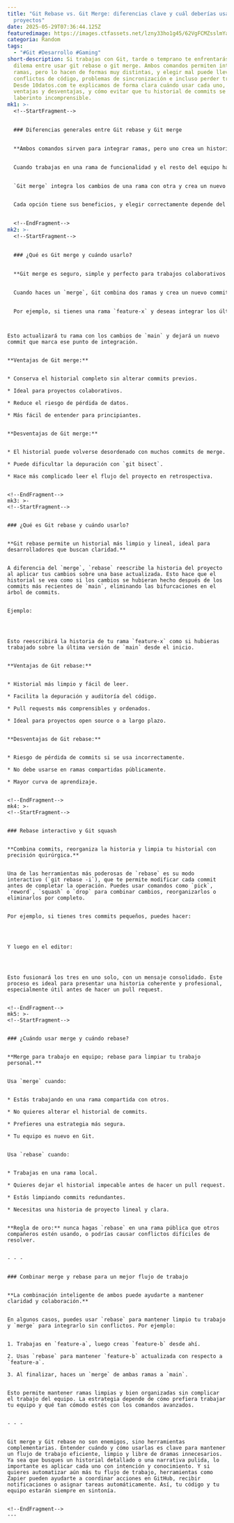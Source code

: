 ```yaml
---
title: "Git Rebase vs. Git Merge: diferencias clave y cuál deberías usar en tus
  proyectos"
date: 2025-05-29T07:36:44.125Z
featuredimage: https://images.ctfassets.net/lzny33ho1g45/62VgFCMZsslmYafnkbMOAa/b47e9241c6a15a57b9f5a731d2b22818/Group_15168.jpg?w=1520&fm=avif&q=31&fit=thumb&h=760
categoria: Random
tags:
  - "#Git #Desarrollo #Gaming"
short-description: Si trabajas con Git, tarde o temprano te enfrentarás al
  dilema entre usar git rebase o git merge. Ambos comandos permiten integrar
  ramas, pero lo hacen de formas muy distintas, y elegir mal puede llevarte a
  conflictos de código, problemas de sincronización e incluso perder trabajo.
  Desde 10datos.com te explicamos de forma clara cuándo usar cada uno, sus
  ventajas y desventajas, y cómo evitar que tu historial de commits se vuelva un
  laberinto incomprensible.
mk1: >-
  <!--StartFragment-->


  ### Diferencias generales entre Git rebase y Git merge


  **Ambos comandos sirven para integrar ramas, pero uno crea un historial limpio y el otro conserva el desarrollo tal como ocurrió.**


  Cuando trabajas en una rama de funcionalidad y el resto del equipo ha seguido haciendo cambios en `main`, las dos ramas comienzan a divergir. Aquí es donde entran `merge` y `rebase`.


  `Git merge` integra los cambios de una rama con otra y crea un nuevo commit de fusión, manteniendo intacto el historial original. `Git rebase`, en cambio, reescribe la historia, moviendo tus commits y aplicándolos sobre la base actualizada de `main`, creando un historial más lineal pero más delicado de manejar.


  Cada opción tiene sus beneficios, y elegir correctamente depende del contexto de tu proyecto y la experiencia de tu equipo.


  <!--EndFragment-->
mk2: >-
  <!--StartFragment-->


  ### ¿Qué es Git merge y cuándo usarlo?


  **Git merge es seguro, simple y perfecto para trabajos colaborativos donde se valora la integridad del historial.**


  Cuando haces un `merge`, Git combina dos ramas y crea un nuevo commit que representa esa fusión. Este método es no destructivo: ningún commit se elimina o reescribe, por lo que se considera más seguro, especialmente cuando trabajas con otros desarrolladores.


  Por ejemplo, si tienes una rama `feature-x` y deseas integrar los últimos cambios de `main`, puedes hacer:


  ```


  ```


  Esto actualizará tu rama con los cambios de `main` y dejará un nuevo commit que marca ese punto de integración.


  **Ventajas de Git merge:**


  * Conserva el historial completo sin alterar commits previos.

  * Ideal para proyectos colaborativos.

  * Reduce el riesgo de pérdida de datos.

  * Más fácil de entender para principiantes.


  **Desventajas de Git merge:**


  * El historial puede volverse desordenado con muchos commits de merge.

  * Puede dificultar la depuración con `git bisect`.

  * Hace más complicado leer el flujo del proyecto en retrospectiva.


  <!--EndFragment-->
mk3: >-
  <!--StartFragment-->


  ### ¿Qué es Git rebase y cuándo usarlo?


  **Git rebase permite un historial más limpio y lineal, ideal para desarrolladores que buscan claridad.**


  A diferencia del `merge`, `rebase` reescribe la historia del proyecto al aplicar tus cambios sobre una base actualizada. Esto hace que el historial se vea como si los cambios se hubieran hecho después de los commits más recientes de `main`, eliminando las bifurcaciones en el árbol de commits.


  Ejemplo:


  ```


  ```


  Esto reescribirá la historia de tu rama `feature-x` como si hubieras trabajado sobre la última versión de `main` desde el inicio.


  **Ventajas de Git rebase:**


  * Historial más limpio y fácil de leer.

  * Facilita la depuración y auditoría del código.

  * Pull requests más comprensibles y ordenados.

  * Ideal para proyectos open source o a largo plazo.


  **Desventajas de Git rebase:**


  * Riesgo de pérdida de commits si se usa incorrectamente.

  * No debe usarse en ramas compartidas públicamente.

  * Mayor curva de aprendizaje.


  <!--EndFragment-->
mk4: >-
  <!--StartFragment-->


  ### Rebase interactivo y Git squash


  **Combina commits, reorganiza la historia y limpia tu historial con precisión quirúrgica.**


  Una de las herramientas más poderosas de `rebase` es su modo interactivo (`git rebase -i`), que te permite modificar cada commit antes de completar la operación. Puedes usar comandos como `pick`, `reword`, `squash` o `drop` para combinar cambios, reorganizarlos o eliminarlos por completo.


  Por ejemplo, si tienes tres commits pequeños, puedes hacer:


  ```


  ```


  Y luego en el editor:


  ```


  ```


  Esto fusionará los tres en uno solo, con un mensaje consolidado. Este proceso es ideal para presentar una historia coherente y profesional, especialmente útil antes de hacer un pull request.


  <!--EndFragment-->
mk5: >-
  <!--StartFragment-->


  ### ¿Cuándo usar merge y cuándo rebase?


  **Merge para trabajo en equipo; rebase para limpiar tu trabajo personal.**


  Usa `merge` cuando:


  * Estás trabajando en una rama compartida con otros.

  * No quieres alterar el historial de commits.

  * Prefieres una estrategia más segura.

  * Tu equipo es nuevo en Git.


  Usa `rebase` cuando:


  * Trabajas en una rama local.

  * Quieres dejar el historial impecable antes de hacer un pull request.

  * Estás limpiando commits redundantes.

  * Necesitas una historia de proyecto lineal y clara.


  **Regla de oro:** nunca hagas `rebase` en una rama pública que otros compañeros estén usando, o podrías causar conflictos difíciles de resolver.


  - - -


  ### Combinar merge y rebase para un mejor flujo de trabajo


  **La combinación inteligente de ambos puede ayudarte a mantener claridad y colaboración.**


  En algunos casos, puedes usar `rebase` para mantener limpio tu trabajo y `merge` para integrarlo sin conflictos. Por ejemplo:


  1. Trabajas en `feature-a`, luego creas `feature-b` desde ahí.

  2. Usas `rebase` para mantener `feature-b` actualizada con respecto a `feature-a`.

  3. Al finalizar, haces un `merge` de ambas ramas a `main`.


  Esto permite mantener ramas limpias y bien organizadas sin complicar el trabajo del equipo. La estrategia depende de cómo prefiera trabajar tu equipo y qué tan cómodo estés con los comandos avanzados.


  - - -


  Git merge y Git rebase no son enemigos, sino herramientas complementarias. Entender cuándo y cómo usarlas es clave para mantener un flujo de trabajo eficiente, limpio y libre de dramas innecesarios. Ya sea que busques un historial detallado o una narrativa pulida, lo importante es aplicar cada uno con intención y conocimiento. Y si quieres automatizar aún más tu flujo de trabajo, herramientas como Zapier pueden ayudarte a coordinar acciones en GitHub, recibir notificaciones o asignar tareas automáticamente. Así, tu código y tu equipo estarán siempre en sintonía.


  <!--EndFragment-->
---
```


